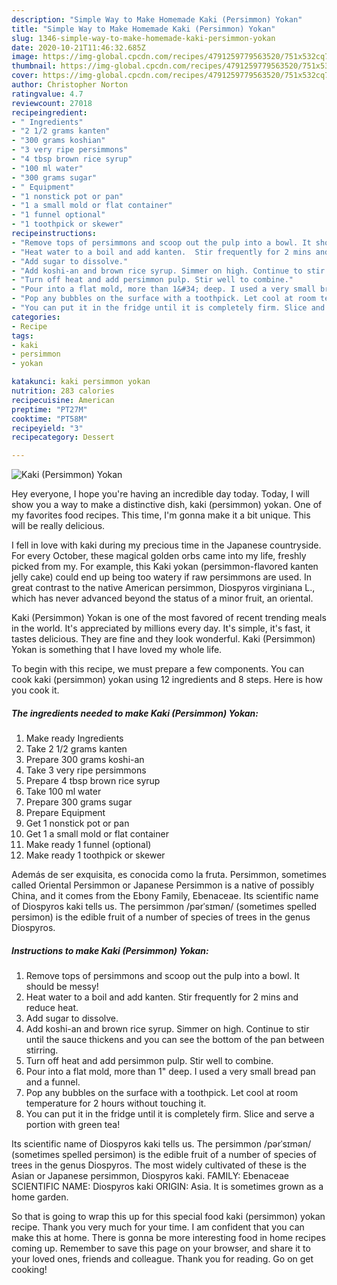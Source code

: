 ```yaml
---
description: "Simple Way to Make Homemade Kaki (Persimmon) Yokan"
title: "Simple Way to Make Homemade Kaki (Persimmon) Yokan"
slug: 1346-simple-way-to-make-homemade-kaki-persimmon-yokan
date: 2020-10-21T11:46:32.685Z
image: https://img-global.cpcdn.com/recipes/4791259779563520/751x532cq70/kaki-persimmon-yokan-recipe-main-photo.jpg
thumbnail: https://img-global.cpcdn.com/recipes/4791259779563520/751x532cq70/kaki-persimmon-yokan-recipe-main-photo.jpg
cover: https://img-global.cpcdn.com/recipes/4791259779563520/751x532cq70/kaki-persimmon-yokan-recipe-main-photo.jpg
author: Christopher Norton
ratingvalue: 4.7
reviewcount: 27018
recipeingredient:
- " Ingredients"
- "2 1/2 grams kanten"
- "300 grams koshian"
- "3 very ripe persimmons"
- "4 tbsp brown rice syrup"
- "100 ml water"
- "300 grams sugar"
- " Equipment"
- "1 nonstick pot or pan"
- "1 a small mold or flat container"
- "1 funnel optional"
- "1 toothpick or skewer"
recipeinstructions:
- "Remove tops of persimmons and scoop out the pulp into a bowl. It should be messy!"
- "Heat water to a boil and add kanten.  Stir frequently for 2 mins and reduce heat."
- "Add sugar to dissolve."
- "Add koshi-an and brown rice syrup. Simmer on high. Continue to stir until the sauce thickens and you can see the bottom of the pan between stirring."
- "Turn off heat and add persimmon pulp. Stir well to combine."
- "Pour into a flat mold, more than 1&#34; deep. I used a very small bread pan and a funnel."
- "Pop any bubbles on the surface with a toothpick. Let cool at room temperature for 2 hours without touching it."
- "You can put it in the fridge until it is completely firm. Slice and serve a portion with green tea!"
categories:
- Recipe
tags:
- kaki
- persimmon
- yokan

katakunci: kaki persimmon yokan 
nutrition: 283 calories
recipecuisine: American
preptime: "PT27M"
cooktime: "PT58M"
recipeyield: "3"
recipecategory: Dessert

---
```



![Kaki (Persimmon) Yokan](https://img-global.cpcdn.com/recipes/4791259779563520/751x532cq70/kaki-persimmon-yokan-recipe-main-photo.jpg)

Hey everyone, I hope you're having an incredible day today. Today, I will show you a way to make a distinctive dish, kaki (persimmon) yokan. One of my favorites food recipes. This time, I'm gonna make it a bit unique. This will be really delicious.

I fell in love with kaki during my precious time in the Japanese countryside. For every October, these magical golden orbs came into my life, freshly picked from my. For example, this Kaki yokan (persimmon-flavored kanten jelly cake) could end up being too watery if raw persimmons are used. In great contrast to the native American persimmon, Diospyros virginiana L., which has never advanced beyond the status of a minor fruit, an oriental.

Kaki (Persimmon) Yokan is one of the most favored of recent trending meals in the world. It's appreciated by millions every day. It's simple, it's fast, it tastes delicious. They are fine and they look wonderful. Kaki (Persimmon) Yokan is something that I have loved my whole life.


To begin with this recipe, we must prepare a few components. You can cook kaki (persimmon) yokan using 12 ingredients and 8 steps. Here is how you cook it.

<!--inarticleads1-->

##### The ingredients needed to make Kaki (Persimmon) Yokan:

1. Make ready  Ingredients
1. Take 2 1/2 grams kanten
1. Prepare 300 grams koshi-an
1. Take 3 very ripe persimmons
1. Prepare 4 tbsp brown rice syrup
1. Take 100 ml water
1. Prepare 300 grams sugar
1. Prepare  Equipment
1. Get 1 nonstick pot or pan
1. Get 1 a small mold or flat container
1. Make ready 1 funnel (optional)
1. Make ready 1 toothpick or skewer


Además de ser exquisita, es conocida como la fruta. Persimmon, sometimes called Oriental Persimmon or Japanese Persimmon is a native of possibly China, and it comes from the Ebony Family, Ebenaceae. Its scientific name of Diospyros kaki tells us. The persimmon /pərˈsɪmən/ (sometimes spelled persimon) is the edible fruit of a number of species of trees in the genus Diospyros. 

<!--inarticleads2-->

##### Instructions to make Kaki (Persimmon) Yokan:

1. Remove tops of persimmons and scoop out the pulp into a bowl. It should be messy!
1. Heat water to a boil and add kanten.  Stir frequently for 2 mins and reduce heat.
1. Add sugar to dissolve.
1. Add koshi-an and brown rice syrup. Simmer on high. Continue to stir until the sauce thickens and you can see the bottom of the pan between stirring.
1. Turn off heat and add persimmon pulp. Stir well to combine.
1. Pour into a flat mold, more than 1&#34; deep. I used a very small bread pan and a funnel.
1. Pop any bubbles on the surface with a toothpick. Let cool at room temperature for 2 hours without touching it.
1. You can put it in the fridge until it is completely firm. Slice and serve a portion with green tea!


Its scientific name of Diospyros kaki tells us. The persimmon /pərˈsɪmən/ (sometimes spelled persimon) is the edible fruit of a number of species of trees in the genus Diospyros. The most widely cultivated of these is the Asian or Japanese persimmon, Diospyros kaki. FAMILY: Ebenaceae SCIENTIFIC NAME: Diospyros kaki ORIGIN: Asia. It is sometimes grown as a home garden. 

So that is going to wrap this up for this special food kaki (persimmon) yokan recipe. Thank you very much for your time. I am confident that you can make this at home. There is gonna be more interesting food in home recipes coming up. Remember to save this page on your browser, and share it to your loved ones, friends and colleague. Thank you for reading. Go on get cooking!
